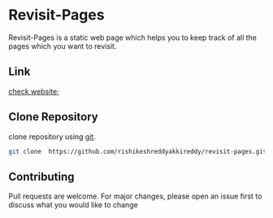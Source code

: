 # Revisit-Pages

Revisit-Pages is a static web page which helps you to keep track of all the pages which you want to revisit.

## Link

[check website](https://revisit-pages.netlify.app/);

## Clone Repository

clone repository using  [git](https://github.com/).

```bash
git clone  https://github.com/rishikeshreddyakkireddy/revisit-pages.git
```

## Contributing

Pull requests are welcome. For major changes, please open an issue first to discuss what you would like to change
